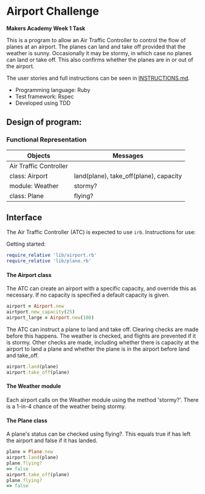 Airport Challenge
=================

**Makers Academy Week 1 Task**

This is a program to allow an Air Traffic Controller to control the flow of planes at an airport. The planes can land and take off provided that the weather is sunny. Occasionally it may be stormy, in which case no planes can land or take off. This also confirms whether the planes are in or out of the airport.

The user stories and full instructions can be seen in [INSTRUCTIONS.md](INSTRUCTIONS.md).

* Programming language: Ruby
* Test framework: Rspec
* Developed using TDD

## Design of program:

### Functional Representation

Objects  | Messages
------------- | -------------
Air Traffic Controller  |
class: Airport | land(plane), take_off(plane), capacity
module: Weather | stormy?
class: Plane  | flying?

## Interface
The Air Traffic Controller (ATC) is expected to use `irb`. Instructions for use:

Getting started:
```ruby
require_relative 'lib/airport.rb'
require_relative 'lib/plane.rb'
```

#### The Airport class
The ATC can create an airport with a specific capacity, and override this as necessary. If no capacity is specified a default capacity is given.
```ruby
airport = Airport.new
airtport.new_capacity(25)
airport_large = Airport.new(100)
```

The ATC can instruct a plane to land and take off. Clearing checks are made before this happens. The weather is checked, and flights are prevented if it is stormy. Other checks are made, including whether there is capacity at the airport to land a plane and whether the plane is in the airport before land and take_off.
```ruby
airport.land(plane)
airport.take_off(plane)
```

#### The Weather module
Each airport calls on the Weather module using the method 'stormy?'. There is a 1-in-4 chance of the weather being stormy.

#### The Plane class
A plane's status can be checked using flying?. This equals true if has left the airport and false if it has landed.
```ruby
plane = Plane.new
airport.land(plane)
plane.flying?
=> false
airport.take_off(plane)
plane.flying?
=> false
```
